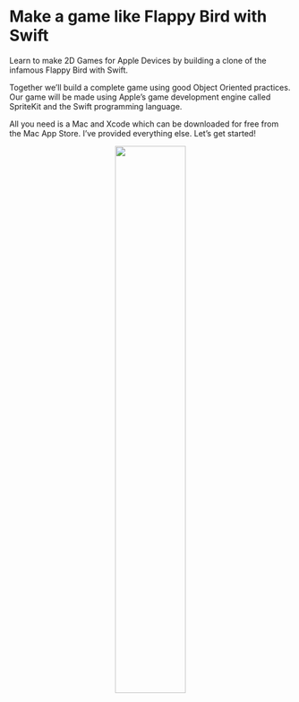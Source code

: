 # Make a game like Flappy Bird with Swift

Learn to make 2D Games for Apple Devices by building a clone of the infamous Flappy Bird with Swift.

Together we’ll build a complete game using good Object Oriented practices. Our game will be made using Apple’s game development engine called SpriteKit and the Swift programming language.

All you need is a Mac and Xcode which can be downloaded for free from the Mac App Store. I’ve provided everything else. Let’s get started!


<p align="center">
  <a href="https://itunes.apple.com/us/book/id1080204614"><img src="http://i.imgur.com/0ub5s5F.png" width="50%"></a>
</p>

